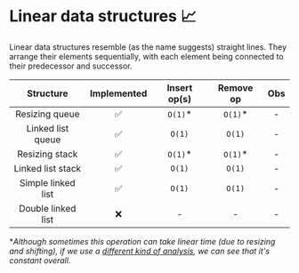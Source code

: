 # Linear data structures 📈

Linear data structures resemble (as the name suggests) straight lines. They
arrange their elements sequentially, with each element being connected to their
predecessor and successor.

|     Structure      | Implemented | Insert op(s) | Remove op | Obs |
| :----------------: | :---------: | :----------: | :-------: | :-: |
|   Resizing queue   |     ✅      |   `O(1)`\*   | `O(1)`\*  |  -  |
| Linked list queue  |     ✅      |    `O(1)`    |  `O(1)`   |  -  |
|   Resizing stack   |     ✅      |   `O(1)`\*   | `O(1)`\*  |  -  |
| Linked list stack  |     ✅      |    `O(1)`    |  `O(1)`   |  -  |
| Simple linked list |     ✅      |    `O(1)`    |  `O(1)`   |  -  |
| Double linked list |     ❌      |      -       |     -     |  -  |

\*_Although sometimes this operation can take linear time (due to resizing and
shifting), if we use a
[different kind of analysis](https://en.wikipedia.org/wiki/Amortized_analysis),
we can see that it's constant overall._
